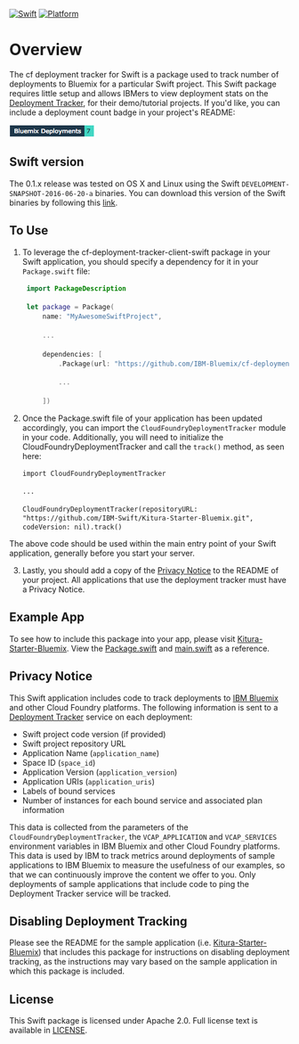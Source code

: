 [![Swift][swift-badge]][swift-url]
[![Platform][platform-badge]][platform-url]

# Overview
The cf deployment tracker for Swift is a package used to track number of deployments to Bluemix for a particular Swift project. This Swift package requires little setup and allows IBMers to view deployment stats on the [Deployment Tracker](https://deployment-tracker.mybluemix.net/stats), for their demo/tutorial projects. If you'd like, you can include a deployment count badge in your project's README:

![Deployment badge example](badge.png "Deployment Badge")

## Swift version
The 0.1.x release was tested on OS X and Linux using the Swift `DEVELOPMENT-SNAPSHOT-2016-06-20-a` binaries. You can download this version of the Swift binaries by following this [link](https://swift.org/download/).

## To Use
1. To leverage the cf-deployment-tracker-client-swift package in your Swift application, you should specify a dependency for it in your `Package.swift` file:

	```swift
	 import PackageDescription

	 let package = Package(
	     name: "MyAwesomeSwiftProject",

	     ...

	     dependencies: [
	         .Package(url: "https://github.com/IBM-Bluemix/cf-deployment-tracker-client-swift", majorVersion: 0, minor: 1),

	         ...

	     ])
	```
2. Once the Package.swift file of your application has been updated accordingly, you can import the `CloudFoundryDeploymentTracker` module in your code. Additionally, you will need to initialize the CloudFoundryDeploymentTracker and call the `track()` method, as seen here:

	```
	import CloudFoundryDeploymentTracker

	...

	CloudFoundryDeploymentTracker(repositoryURL: "https://github.com/IBM-Swift/Kitura-Starter-Bluemix.git", codeVersion: nil).track()

	```
The above code should be used within the main entry point of your Swift application, generally before you start your server.

3. Lastly, you should add a copy of the [Privacy Notice](#privacy-notice) to the README of your project. All applications that use the deployment tracker must have a Privacy Notice.

## Example App
To see how to include this package into your app, please visit [Kitura-Starter-Bluemix](https://github.com/IBM-Swift/Kitura-Starter-Bluemix). View the [Package.swift](https://github.com/IBM-Swift/Kitura-Starter-Bluemix/blob/master/Package.swift) and [main.swift](https://github.com/IBM-Swift/Kitura-Starter-Bluemix/blob/master/Sources/main.swift) as a reference.

## Privacy Notice
This Swift application includes code to track deployments to [IBM Bluemix](https://www.bluemix.net/) and other Cloud Foundry platforms. The following information is sent to a [Deployment Tracker](https://github.com/IBM-Bluemix/cf-deployment-tracker-service) service on each deployment:

* Swift project code version (if provided)
* Swift project repository URL
* Application Name (`application_name`)
* Space ID (`space_id`)
* Application Version (`application_version`)
* Application URIs (`application_uris`)
* Labels of bound services
* Number of instances for each bound service and associated plan information

This data is collected from the parameters of the `CloudFoundryDeploymentTracker`, the `VCAP_APPLICATION` and `VCAP_SERVICES` environment variables in IBM Bluemix and other Cloud Foundry platforms. This data is used by IBM to track metrics around deployments of sample applications to IBM Bluemix to measure the usefulness of our examples, so that we can continuously improve the content we offer to you. Only deployments of sample applications that include code to ping the Deployment Tracker service will be tracked.

## Disabling Deployment Tracking
Please see the README for the sample application (i.e. [Kitura-Starter-Bluemix](https://github.com/IBM-Swift/Kitura-Starter-Bluemix)) that includes this package for instructions on disabling deployment tracking, as the instructions may vary based on the sample application in which this package is included.

## License
This Swift package is licensed under Apache 2.0. Full license text is available in [LICENSE](LICENSE).

[swift-badge]: https://img.shields.io/badge/Swift-3.0-orange.svg
[swift-url]: https://swift.org
[platform-badge]: https://img.shields.io/badge/Platforms-OS%20X%20--%20Linux-lightgray.svg
[platform-url]: https://swift.org
